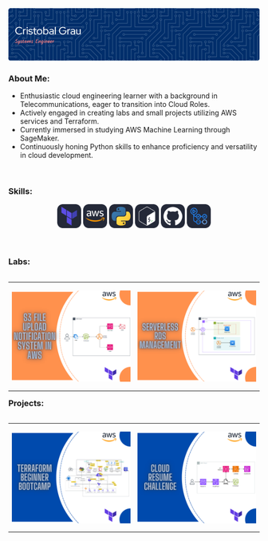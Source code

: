 <img src="./assets/profile-header-image.png">

<br>

### About Me:

- Enthusiastic cloud engineering learner with a background in Telecommunications, eager to transition into Cloud Roles.
- Actively engaged in creating labs and small projects utilizing AWS services and Terraform.
- Currently immersed in studying AWS Machine Learning through SageMaker.
- Continuously honing Python skills to enhance proficiency and versatility in cloud development.

<br>

### Skills:

<p align="center">
	<img src="./icons/Terraform-Dark.svg" width="48">
	<img src="./icons/AWS-Dark.svg" width="48">
	<img src="./icons/Python-Dark.svg" width="48">
	<img src="./icons/Bash-Dark.svg" width="48">
	<img src="./icons/Github-Dark.svg" width="48">
	<img src="./icons/GithubActions-Dark.svg" width="48">
</p>

<br>

### Labs:

<table align="left" >
<tr border="none">
  <td width="25%" align="center">
    <p align="center">
     <a href="https://github.com/cristobalgrau/aws-s3-notification-system-lab" title="Go to Source">
        <img align="center" width=100% src="./assets/S3-Notification-System-card.png" /></a>
      </p>
    <td width="25%" align="center">
    <p align="center">
     <a href="https://github.com/cristobalgrau/aws-serverless-rds-management-lab" title="Go to Source">
        <img align="center" width=100% src="./assets/Serverless-RDS-card.png" /></a>
      </p>
</table>

<br>

### Projects:

<table align="left" >
<tr border="none">
  <td width="25%" align="center">
    <p align="center">
     <a href="https://github.com/cristobalgrau/terraform-beginner-bootcamp-2023" title="Go to Source">
        <img align="center" width=100% src="./assets/Terraform-Beginner-Bootcamp-card.png" /></a>
      </p>
    <td width="25%" align="center">
    <p align="center">
     <a href="https://github.com/cristobalgrau/aws-cloud-resume-challenge" title="Go to Source">
        <img align="center" width=100% src="./assets/Cloud-Resume-card.png" /></a>
      </p>
</table>